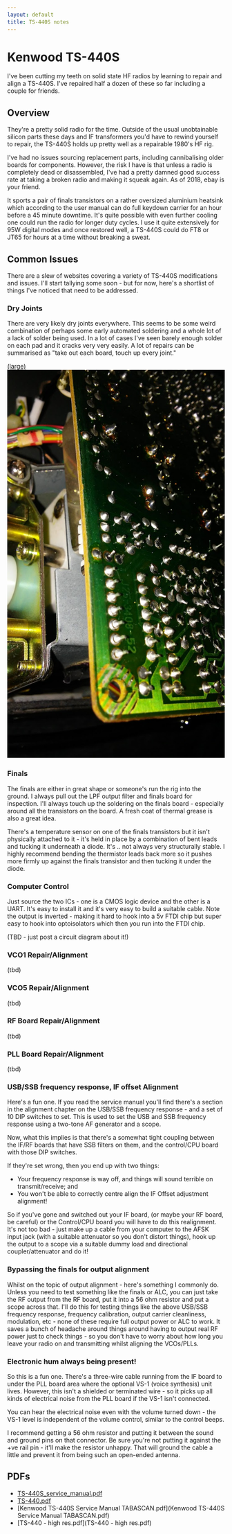 ```yaml
---
layout: default
title: TS-440S notes
---
```


# Kenwood TS-440S

I've been cutting my teeth on solid state HF radios by learning to repair
and align a TS-440S.  I've repaired half a dozen of these so far including
a couple for friends.

## Overview

They're a pretty solid radio for the time.  Outside of the usual unobtainable
silicon parts these days and IF transformers you'd have to rewind yourself to
repair, the TS-440S holds up pretty well as a repairable 1980's HF rig.

I've had no issues sourcing replacement parts, including cannibalising older
boards for components.  However, the risk I have is that unless a radio is
completely dead or disassembled, I've had a pretty damned good success rate
at taking a broken radio and making it squeak again.  As of 2018, ebay is
your friend.

It sports a pair of finals transistors on a rather oversized aluminium heatsink
which according to the user manual can do full keydown carrier for an hour
before a 45 minute downtime.  It's quite possible with even further cooling
one could run the radio for longer duty cycles.  I use it quite extensively
for 95W digital modes and once restored well, a TS-440S could do FT8 or
JT65 for hours at a time without breaking a sweat.

## Common Issues

There are a slew of websites covering a variety of TS-440S modifications and
issues.  I'll start tallying some soon - but for now, here's a shortlist of
things I've noticed that need to be addressed.

### Dry Joints

There are very likely dry joints everywhere.  This seems to be some weird
combination of perhaps some early automated soldering and a whole lot of
a lack of solder being used.  In a lot of cases I've seen barely enough
solder on each pad and it cracks very very easily.  A lot of repairs can
be summarised as "take out each board, touch up every joint."

[(large)](ts440s-dry-1.jpg)
![Image of a dry joint](ts440s-dry-1-small.jpg)

### Finals

The finals are either in great shape or someone's run the rig into the ground.
I always pull out the LPF output filter and finals board for inspection.
I'll always touch up the soldering on the finals board - especially around all
the transistors on the board.  A fresh coat of thermal grease is also a great idea.

There's a temperature sensor on one of the finals transistors but it isn't
physically attached to it - it's held in place by a combination of bent
leads and tucking it underneath a diode.  It's .. not always very structurally
stable.  I highly recommend bending the thermistor leads back more so it
pushes more firmly up against the finals transistor and then tucking it
under the diode.

### Computer Control

Just source the two ICs - one is a CMOS logic device and the other is a UART.
It's easy to install it and it's very easy to build a suitable cable.
Note the output is inverted - making it hard to hook into a 5v FTDI chip but
super easy to hook into optoisolators which then you run into the FTDI chip.

(TBD - just post a circuit diagram about it!)

### VCO1 Repair/Alignment

(tbd)

### VCO5 Repair/Alignment

(tbd)

### RF Board Repair/Alignment

(tbd)

### PLL Board Repair/Alignment

(tbd)

### USB/SSB frequency response, IF offset Alignment

Here's a fun one.  If you read the service manual you'll find there's a section
in the alignment chapter on the USB/SSB frequency response - and a set of 10
DIP switches to set.  This is used to set the USB and SSB frequency response
using a two-tone AF generator and a scope.

Now, what this implies is that there's a somewhat tight coupling between
the IF/RF boards that have SSB filters on them, and the control/CPU board
with those DIP switches.

If they're set wrong, then you end up with two things:

 * Your frequency response is way off, and things will sound terrible on
   transmit/receive; and
 * You won't be able to correctly centre align the IF Offset adjustment
   alignment!

So if you've gone and switched out your IF board, (or maybe your RF board,
be careful) or the Control/CPU board you will have to do this realignment.
It's not too bad - just make up a cable from your computer to the AFSK
input jack (with a suitable attenuator so you don't distort things),
hook up the output to a scope via a suitable dummy load and directional
coupler/attenuator and do it!

### Bypassing the finals for output alignment

Whilst on the topic of output alignment - here's something I commonly do.
Unless you need to test something like the finals or ALC, you can just
take the RF output from the RF board, put it into a 56 ohm resistor and
put a scope across that.  I'll do this for testing things like the above
USB/SSB frequency response, frequency calibration, output carrier cleanliness,
modulation, etc - none of these require full output power or ALC to work.
It saves a bunch of headache around things around having to output real RF
power just to check things - so you don't have to worry about how long
you leave your radio on and transmitting whilst aligning the VCOs/PLLs.

### Electronic hum always being present!

So this is a fun one.  There's a three-wire cable running from the IF board to
under the PLL board area where the optional VS-1 (voice synthesis) unit lives.
However, this isn't a shielded or terminated wire - so it picks up all kinds
of electrical noise from the PLL board if the VS-1 isn't connected.

You can hear the electrical noise even with the volume turned down - the
VS-1 level is independent of the volume control, similar to the control
beeps.

I recommend getting a 56 ohm resistor and putting it between the sound and
ground pins on that connector.  Be sure you're not putting it against the +ve
rail pin - it'll make the resistor unhappy.  That will ground the cable
a little and prevent it from being such an open-ended antenna.

## PDFs

 * [TS-440S_service_manual.pdf](TS-440S_service_manual.pdf)
 * [TS-440.pdf](TS-440.pdf)
 * [Kenwood TS-440S Service Manual TABASCAN.pdf](Kenwood TS-440S Service Manual TABASCAN.pdf)
 * [TS-440 - high res.pdf](TS-440 - high res.pdf)
